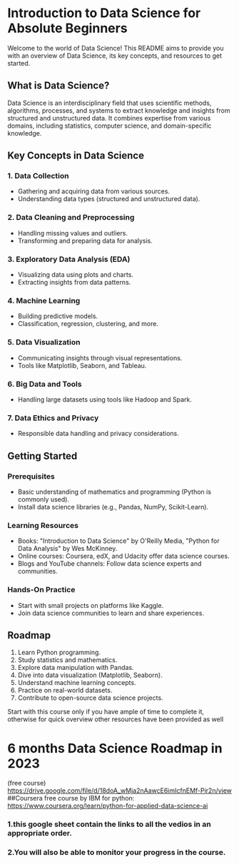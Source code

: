 # Introduction to Data Science for Absolute Beginners

Welcome to the world of Data Science! This README aims to provide you with an overview of Data Science, its key concepts, and resources to get started.

## What is Data Science?

Data Science is an interdisciplinary field that uses scientific methods, algorithms, processes, and systems to extract knowledge and insights from structured and unstructured data. It combines expertise from various domains, including statistics, computer science, and domain-specific knowledge.

## Key Concepts in Data Science

### 1. Data Collection
- Gathering and acquiring data from various sources.
- Understanding data types (structured and unstructured data).

### 2. Data Cleaning and Preprocessing
- Handling missing values and outliers.
- Transforming and preparing data for analysis.

### 3. Exploratory Data Analysis (EDA)
- Visualizing data using plots and charts.
- Extracting insights from data patterns.

### 4. Machine Learning
- Building predictive models.
- Classification, regression, clustering, and more.

### 5. Data Visualization
- Communicating insights through visual representations.
- Tools like Matplotlib, Seaborn, and Tableau.

### 6. Big Data and Tools
- Handling large datasets using tools like Hadoop and Spark.

### 7. Data Ethics and Privacy
- Responsible data handling and privacy considerations.

## Getting Started

### Prerequisites
- Basic understanding of mathematics and programming (Python is commonly used).
- Install data science libraries (e.g., Pandas, NumPy, Scikit-Learn).

### Learning Resources
- Books: "Introduction to Data Science" by O'Reilly Media, "Python for Data Analysis" by Wes McKinney.
- Online courses: Coursera, edX, and Udacity offer data science courses.
- Blogs and YouTube channels: Follow data science experts and communities.

### Hands-On Practice
- Start with small projects on platforms like Kaggle.
- Join data science communities to learn and share experiences.

## Roadmap

1. Learn Python programming.
2. Study statistics and mathematics.
3. Explore data manipulation with Pandas.
4. Dive into data visualization (Matplotlib, Seaborn).
5. Understand machine learning concepts.
6. Practice on real-world datasets.
7. Contribute to open-source data science projects.

Start with this course only if you have ample of time to complete it, otherwise for quick overview other resources have been provided as well
# 6 months Data Science Roadmap in 2023
(free course)
https://drive.google.com/file/d/18doA_wMja2nAawcE6imIcfnEMf-Pir2n/view
##Coursera free course by IBM for python:
https://www.coursera.org/learn/python-for-applied-data-science-ai

### 1.this google sheet contain the links to all the vedios in an appropriate order.
### 2.You will also be able to monitor your progress in the course.
